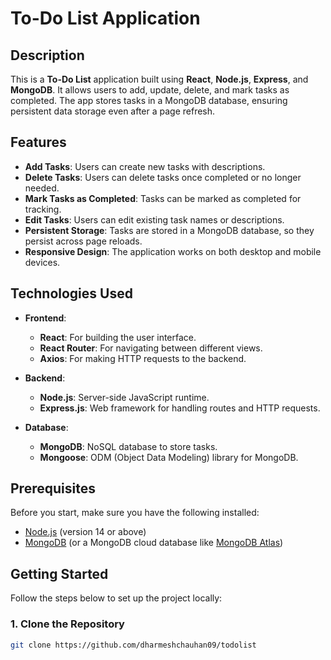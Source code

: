 # To-Do List Application

## Description

This is a **To-Do List** application built using **React**, **Node.js**, **Express**, and **MongoDB**. It allows users to add, update, delete, and mark tasks as completed. The app stores tasks in a MongoDB database, ensuring persistent data storage even after a page refresh.

## Features

- **Add Tasks**: Users can create new tasks with descriptions.
- **Delete Tasks**: Users can delete tasks once completed or no longer needed.
- **Mark Tasks as Completed**: Tasks can be marked as completed for tracking.
- **Edit Tasks**: Users can edit existing task names or descriptions.
- **Persistent Storage**: Tasks are stored in a MongoDB database, so they persist across page reloads.
- **Responsive Design**: The application works on both desktop and mobile devices.

## Technologies Used

- **Frontend**:
  - **React**: For building the user interface.
  - **React Router**: For navigating between different views.
  - **Axios**: For making HTTP requests to the backend.

- **Backend**:
  - **Node.js**: Server-side JavaScript runtime.
  - **Express.js**: Web framework for handling routes and HTTP requests.

- **Database**:
  - **MongoDB**: NoSQL database to store tasks.
  - **Mongoose**: ODM (Object Data Modeling) library for MongoDB.

## Prerequisites

Before you start, make sure you have the following installed:

- [Node.js](https://nodejs.org/) (version 14 or above)
- [MongoDB](https://www.mongodb.com/) (or a MongoDB cloud database like [MongoDB Atlas](https://www.mongodb.com/cloud/atlas))

## Getting Started

Follow the steps below to set up the project locally:

### 1. Clone the Repository
```bash
git clone https://github.com/dharmeshchauhan09/todolist
